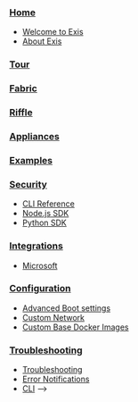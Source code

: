 
### [Home](/pages/general/Home.md)

* [Welcome to Exis](/pages/general/Home.md)
* [About Exis](/pages/general/Home.md)

### [Tour](/pages/tour/Tour.md)


### [Fabric](/pages/fabric/Fabric.md)


### [Riffle](/pages/riffle/Riffle.md)


### [Appliances](/pages/appliances/Appliances.md)


### [Examples](/pages/samples/Samples.md)


### [Security](/pages/security/Security.md)




<!--
[[Developer Meta Notes|Meta]]

[[Implementation Samples|Samples]]

#####Architecture:

[[Fabric|Fabric]]

[[Node|Node]]

[[Owner|Owner]]

[[Tenant|Tenant]]

[[Core Appliances|Appliances]]

[[Startup|Startup]]

[[Usage Monitoring|Usage Monitoring]]

#####Naming, addressing and identity:

[[Domain|Domain]]

[[Action|Action]]

[[Endpoint|Endpoint]]

[[Agent|Agent]]

#####Messaging:

[[Message|Message]]

[[Register/Call|RegisterCall]]

[[PubSub|PubSub]]

#####Developer Facing: 

[[Riffle|Riffle]]

#####Security:

[[Security Overview|Security]]

[[Credentials|Credentials]]

[[Security Flows|Security-Flows]]

#####Appliances:

[[Appliances|Appliances]]

[[Appliance Injection|Injection]]

[[Core|Core-Appliances]]

[[Store|Store-Appliances]]

[[Container|Container-Appliances]]

[[Map|Map-Appliance]]

[[Middlebox|Middlebox-Appliances]]

[[Gate|Gateway-Appliances]]
-->

<!-- ### [Introduction](/pages/introduction/introduction.md)

* [Welcome to Resin.io](/pages/introduction/introduction.md)

### [Understanding resin.io](/pages/understanding/understanding-code-deployment.md)

* [Code Deployment](/pages/understanding/understanding-code-deployment.md)
* [What's Installed on a Resin.io Device?](/pages/understanding/understanding-devices.md)

### [Getting Started](/pages/installing/gettingStarted.md)

* [Raspberry Pi (A/A+,B/B+,B 2)](/pages/installing/gettingStarted.md)
* [Beaglebone Black/Green](/pages/installing/gettingStarted-BBB.md)
* [Intel Edison](/pages/installing/gettingStarted-Edison.md)
* [Intel NUC](/pages/installing/gettingStarted-NUC.md)
* [Odroid C1/C1+](/pages/installing/gettingStarted-Odroid-C1.md)
* [Odroid XU4/XU3](/pages/installing/gettingStarted-Odroid-XU4.md)
* [Humming Board](/pages/installing/gettingStarted-Humming.md)
* [Nitrogen6x](/pages/installing/gettingStarted-Nitrogen6x.md)
* [VIA VAB-820](/pages/installing/gettingStarted-VIA-VAB820.md)
* [Zynq ZC702](/pages/installing/gettingStarted-Zynq-ZC702.md)
* [Parallella (EXPERIMENTAL)](/pages/installing/gettingStarted-Parallella.md)

### [Examples](/pages/examples/seed-projects.md)
* [Seed Projects](/pages/examples/seed-projects.md)
* [Snippets](/pages/examples/snippets.md)
* [Resin.io Projects](/pages/examples/projects.md)

### [Deployment](/pages/deployment/deployment.md)

* [Deployment Guide](/pages/deployment/deployment.md)
* [Dockerfile Guide](/pages/deployment/dockerfile.md)
* [Optimise your Builds](/pages/deployment/build-optimisation.md)
* [Dockerfile Templates](/pages/deployment/docker-templates.md)
* [Wifi Guide](/pages/deployment/wifi.md)

### [Device Runtime](/pages/runtime/runtime.md)

* [Runtime Environment](/pages/runtime/runtime.md)
* [Environment Variables](/pages/management/env-vars.md)
* [Using the Web Terminal](/pages/runtime/terminal.md)
* [Resin Base Images](/pages/runtime/resin-base-images.md)
* [Interacting with the Resin Supervisor](/pages/runtime/supervisor-api.md)

### [Management](/pages/management/applications.md)

* [Applications](/pages/management/applications.md)
* [Devices](/pages/management/devices.md)
* [Preferences](/pages/management/preferences.md)

### [Hardware](/pages/hardware/devices.md)

* [Supported Devices](/pages/hardware/devices.md)
* [meta-resin](/pages/hardware/meta-resin.md)
* [GPIO Interface](/pages/hardware/gpio.md)
* [I2C and Other Interfaces](/pages/hardware/i2c-and-spi.md)

### [Tools](/pages/tools/cli.md)

<!-- * [Supervisor API](/pages/tools/supervisor-api.md) -->

* [CLI Reference](/pages/tools/cli.md)
* [Node.js SDK](/pages/tools/sdk.md)
* [Python SDK](/pages/tools/python-sdk.md) 

### [Integrations](/pages/integrations/azure.md)

* [Microsoft](/pages/integrations/azure.md)

### [Configuration](/pages/configuration/advanced.md)

<!-- * ["Beta" features](/pages/configuration/using-resin-staging.md) -->

* [Advanced Boot settings](/pages/configuration/advanced.md)
* [Custom Network](/pages/configuration/custom-network.md)
* [Custom Base Docker Images](/pages/configuration/custom-docker-base-images.md)

<!-- * [Bandwidth Control](/pages/configuration/bandwidth-control.md) -->

### [Troubleshooting](/pages/troubleshooting/troubleshooting.md)

* [Troubleshooting](/pages/troubleshooting/troubleshooting.md)
* [Error Notifications](/pages/troubleshooting/error.md)
* [CLI](/pages/troubleshooting/cli-troubleshooting.md)
 -->